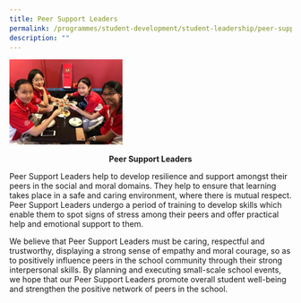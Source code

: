 ```yaml
---
title: Peer Support Leaders
permalink: /programmes/student-development/student-leadership/peer-support-leaders/
description: ""
---
```

<style>  
img {  
  display: block;  
  margin-left: auto;  
  margin-right: auto;  
}  
</style>  
<body><img src="/images/PSL-300x225.jpeg" alt="School Uniform" style="width:40%;">  
  
</body>

<p style="text-align:center;"><strong>Peer Support Leaders</strong></p>

Peer Support Leaders help to develop resilience and support amongst their peers in the social and moral domains. They help to ensure that learning takes place in a safe and caring environment, where there is mutual respect. Peer Support Leaders undergo a period of training to develop skills which enable them to spot signs of stress among their peers and offer practical help and emotional support to them.

We believe that Peer Support Leaders must be caring, respectful and trustworthy, displaying a strong sense of empathy and moral courage, so as to positively influence peers in the school community through their strong interpersonal skills. By planning and executing small-scale school events, we hope that our Peer Support Leaders promote overall student well-being and strengthen the positive network of peers in the school.